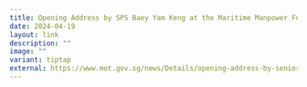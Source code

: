 ```yaml
---
title: Opening Address by SPS Baey Yam Keng at the Maritime Manpower Forum
date: 2024-04-19
layout: link
description: ""
image: ""
variant: tiptap
external: https://www.mot.gov.sg/news/Details/opening-address-by-senior-parliamentary-secretary-baey-yam-keng--ministry-of-transport-and-ministry-of-sustainability-and-the-environment-at-maritime-manpower-forum-on-19-april-2024
---
```

